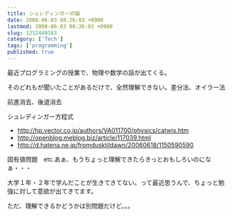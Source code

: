 ```yaml
---
title: シュレディンガーの猫
date: 2008-06-03 08:26:03 +0900
lastmod: 2008-06-03 08:26:03 +0900
slug: 1212449163
category: ['Tech']
tags: ['programming']
published: true
---
```




最近プログラミングの授業で、物理や数学の話が出てくる。

そのどれもが聞いたことがあるだけで、全然理解できない。差分法、オイラー法

前進消去、後退消去

シュレディンガー方程式

- http://hp.vector.co.jp/authors/VA011700/physics/catwjs.htm
- http://openblog.meblog.biz/article/117039.html
- http://d.hatena.ne.jp/fromdusktildawn/20060618/1150590590

固有値問題　etc.あぁ、もうちょっと理解できたらきっとおもしろいのになぁ・・・

大学１年・２年で学んだことが生きてきてない。って最近思うんで、ちょっと勉強に対して意欲が出てきてます。

ただ、理解できるかどうかは別問題だけど。。。

